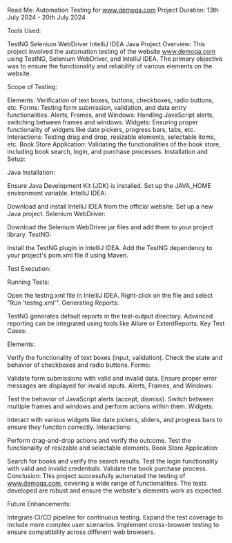 Read Me: Automation Testing for www.demoqa.com
Project Duration: 13th July 2024 - 20th July 2024

Tools Used:

TestNG
Selenium WebDriver
IntelliJ IDEA
Java
Project Overview:
This project involved the automation testing of the website www.demoqa.com using TestNG, Selenium WebDriver, and IntelliJ IDEA. The primary objective was to ensure the functionality and reliability of various elements on the website.

Scope of Testing:

Elements: Verification of text boxes, buttons, checkboxes, radio buttons, etc.
Forms: Testing form submission, validation, and data entry functionalities.
Alerts, Frames, and Windows: Handling JavaScript alerts, switching between frames and windows.
Widgets: Ensuring proper functionality of widgets like date pickers, progress bars, tabs, etc.
Interactions: Testing drag and drop, resizable elements, selectable items, etc.
Book Store Application: Validating the functionalities of the book store, including book search, login, and purchase processes.
Installation and Setup:

Java Installation:

Ensure Java Development Kit (JDK) is installed.
Set up the JAVA_HOME environment variable.
IntelliJ IDEA:

Download and install IntelliJ IDEA from the official website.
Set up a new Java project.
Selenium WebDriver:

Download the Selenium WebDriver jar files and add them to your project library.
TestNG:

Install the TestNG plugin in IntelliJ IDEA.
Add the TestNG dependency to your project's pom.xml file if using Maven.

Test Execution:

Running Tests:

Open the testng.xml file in IntelliJ IDEA.
Right-click on the file and select "Run 'testng.xml'".
Generating Reports:

TestNG generates default reports in the test-output directory.
Advanced reporting can be integrated using tools like Allure or ExtentReports.
Key Test Cases:

Elements:

Verify the functionality of text boxes (input, validation).
Check the state and behavior of checkboxes and radio buttons.
Forms:

Validate form submissions with valid and invalid data.
Ensure proper error messages are displayed for invalid inputs.
Alerts, Frames, and Windows:

Test the behavior of JavaScript alerts (accept, dismiss).
Switch between multiple frames and windows and perform actions within them.
Widgets:

Interact with various widgets like date pickers, sliders, and progress bars to ensure they function correctly.
Interactions:

Perform drag-and-drop actions and verify the outcome.
Test the functionality of resizable and selectable elements.
Book Store Application:

Search for books and verify the search results.
Test the login functionality with valid and invalid credentials.
Validate the book purchase process.
Conclusion:
This project successfully automated the testing of www.demoqa.com, covering a wide range of functionalities. The tests developed are robust and ensure the website's elements work as expected.

Future Enhancements:

Integrate CI/CD pipeline for continuous testing.
Expand the test coverage to include more complex user scenarios.
Implement cross-browser testing to ensure compatibility across different web browsers.
